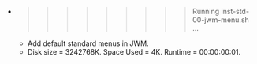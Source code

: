 * >>>>>>>>> Running inst-std-00-jwm-menu.sh ...
  * Add default standard menus in JWM.
  * Disk size = 3242768K. Space Used = 4K. Runtime = 00:00:00:01.
